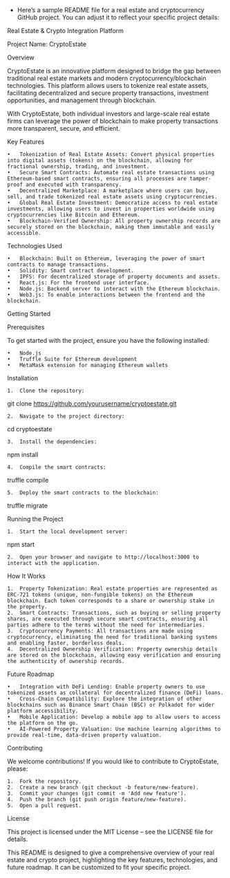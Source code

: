 - Here’s a sample README file for a real estate and cryptocurrency GitHub project. You can adjust it to reflect your specific project details:

Real Estate & Crypto Integration Platform

Project Name: CryptoEstate

Overview

CryptoEstate is an innovative platform designed to bridge the gap between traditional real estate markets and modern cryptocurrency/blockchain technologies. This platform allows users to tokenize real estate assets, facilitating decentralized and secure property transactions, investment opportunities, and management through blockchain.

With CryptoEstate, both individual investors and large-scale real estate firms can leverage the power of blockchain to make property transactions more transparent, secure, and efficient.

Key Features

	•	Tokenization of Real Estate Assets: Convert physical properties into digital assets (tokens) on the blockchain, allowing for fractional ownership, trading, and investment.
	•	Secure Smart Contracts: Automate real estate transactions using Ethereum-based smart contracts, ensuring all processes are tamper-proof and executed with transparency.
	•	Decentralized Marketplace: A marketplace where users can buy, sell, and trade tokenized real estate assets using cryptocurrencies.
	•	Global Real Estate Investment: Democratize access to real estate investments, allowing users to invest in properties worldwide using cryptocurrencies like Bitcoin and Ethereum.
	•	Blockchain-Verified Ownership: All property ownership records are securely stored on the blockchain, making them immutable and easily accessible.

Technologies Used

	•	Blockchain: Built on Ethereum, leveraging the power of smart contracts to manage transactions.
	•	Solidity: Smart contract development.
	•	IPFS: For decentralized storage of property documents and assets.
	•	React.js: For the frontend user interface.
	•	Node.js: Backend server to interact with the Ethereum blockchain.
	•	Web3.js: To enable interactions between the frontend and the blockchain.

Getting Started

Prerequisites

To get started with the project, ensure you have the following installed:

	•	Node.js
	•	Truffle Suite for Ethereum development
	•	MetaMask extension for managing Ethereum wallets

Installation

	1.	Clone the repository:

git clone https://github.com/yourusername/cryptoestate.git


	2.	Navigate to the project directory:

cd cryptoestate


	3.	Install the dependencies:

npm install


	4.	Compile the smart contracts:

truffle compile


	5.	Deploy the smart contracts to the blockchain:

truffle migrate



Running the Project

	1.	Start the local development server:

npm start


	2.	Open your browser and navigate to http://localhost:3000 to interact with the application.

How It Works

	1.	Property Tokenization: Real estate properties are represented as ERC-721 tokens (unique, non-fungible tokens) on the Ethereum blockchain. Each token corresponds to a share or ownership stake in the property.
	2.	Smart Contracts: Transactions, such as buying or selling property shares, are executed through secure smart contracts, ensuring all parties adhere to the terms without the need for intermediaries.
	3.	Cryptocurrency Payments: All transactions are made using cryptocurrency, eliminating the need for traditional banking systems and enabling faster, borderless deals.
	4.	Decentralized Ownership Verification: Property ownership details are stored on the blockchain, allowing easy verification and ensuring the authenticity of ownership records.

Future Roadmap

	•	Integration with DeFi Lending: Enable property owners to use tokenized assets as collateral for decentralized finance (DeFi) loans.
	•	Cross-Chain Compatibility: Explore the integration of other blockchains such as Binance Smart Chain (BSC) or Polkadot for wider platform accessibility.
	•	Mobile Application: Develop a mobile app to allow users to access the platform on the go.
	•	AI-Powered Property Valuation: Use machine learning algorithms to provide real-time, data-driven property valuation.

Contributing

We welcome contributions! If you would like to contribute to CryptoEstate, please:

	1.	Fork the repository.
	2.	Create a new branch (git checkout -b feature/new-feature).
	3.	Commit your changes (git commit -m 'Add new feature').
	4.	Push the branch (git push origin feature/new-feature).
	5.	Open a pull request.

License

This project is licensed under the MIT License – see the LICENSE file for details.

This README is designed to give a comprehensive overview of your real estate and crypto project, highlighting the key features, technologies, and future roadmap. It can be customized to fit your specific project.
<!---
Morganwatts/Morganwatts is a ✨ special ✨ repository because its `README.md` (this file) appears on your GitHub profile.
You can click the Preview link to take a look at your changes.
--->
